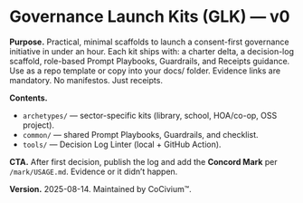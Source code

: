 <!-- status: stub; target: 150+ words -->
<!-- status: stub; target: 150+ words -->
<!-- status: stub; target: 150+ words -->
<!-- status: stub; target: 150+ words -->
<!-- status: stub; target: 150+ words -->
<!-- status: stub; target: 150+ words -->
# Governance Launch Kits (GLK) — v0

**Purpose.** Practical, minimal scaffolds to launch a consent-first governance initiative in under an hour. Each kit ships with: a charter delta, a decision-log scaffold, role-based Prompt Playbooks, Guardrails, and Receipts guidance. Use as a repo template or copy into your docs/ folder. Evidence links are mandatory. No manifestos. Just receipts.

**Contents.**
- `archetypes/` — sector-specific kits (library, school, HOA/co-op, OSS project).
- `common/` — shared Prompt Playbooks, Guardrails, and checklist.
- `tools/` — Decision Log Linter (local + GitHub Action).

**CTA.** After first decision, publish the log and add the **Concord Mark** per `/mark/USAGE.md`. Evidence or it didn’t happen.

**Version.** 2025-08-14. Maintained by CoCivium™.







